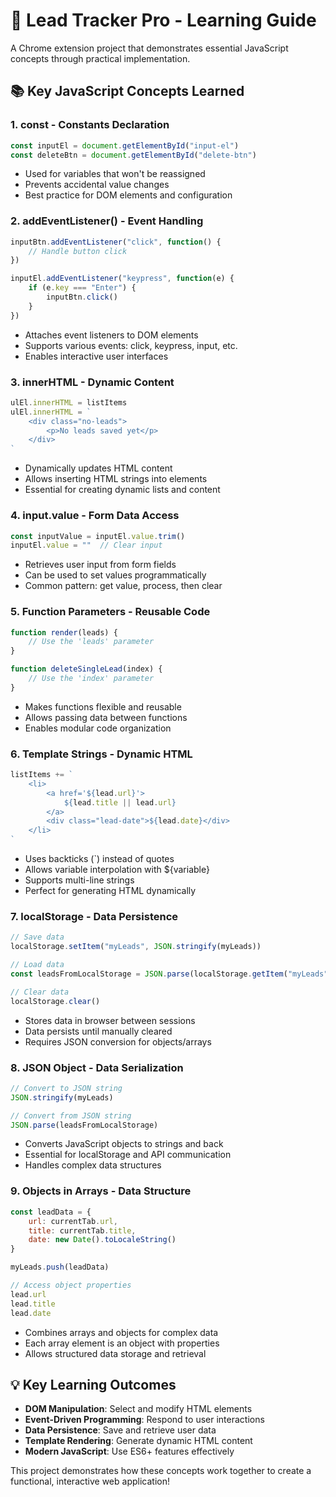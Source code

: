 
# 🎯 Lead Tracker Pro - Learning Guide

A Chrome extension project that demonstrates essential JavaScript concepts through practical implementation.

## 📚 Key JavaScript Concepts Learned

### 1. **const** - Constants Declaration
```javascript
const inputEl = document.getElementById("input-el")
const deleteBtn = document.getElementById("delete-btn")
```
- Used for variables that won't be reassigned
- Prevents accidental value changes
- Best practice for DOM elements and configuration

### 2. **addEventListener()** - Event Handling
```javascript
inputBtn.addEventListener("click", function() {
    // Handle button click
})

inputEl.addEventListener("keypress", function(e) {
    if (e.key === "Enter") {
        inputBtn.click()
    }
})
```
- Attaches event listeners to DOM elements
- Supports various events: click, keypress, input, etc.
- Enables interactive user interfaces

### 3. **innerHTML** - Dynamic Content
```javascript
ulEl.innerHTML = listItems
ulEl.innerHTML = `
    <div class="no-leads">
        <p>No leads saved yet</p>
    </div>
`
```
- Dynamically updates HTML content
- Allows inserting HTML strings into elements
- Essential for creating dynamic lists and content

### 4. **input.value** - Form Data Access
```javascript
const inputValue = inputEl.value.trim()
inputEl.value = ""  // Clear input
```
- Retrieves user input from form fields
- Can be used to set values programmatically
- Common pattern: get value, process, then clear

### 5. **Function Parameters** - Reusable Code
```javascript
function render(leads) {
    // Use the 'leads' parameter
}

function deleteSingleLead(index) {
    // Use the 'index' parameter
}
```
- Makes functions flexible and reusable
- Allows passing data between functions
- Enables modular code organization

### 6. **Template Strings** - Dynamic HTML
```javascript
listItems += `
    <li>
        <a href='${lead.url}'>
            ${lead.title || lead.url}
        </a>
        <div class="lead-date">${lead.date}</div>
    </li>
`
```
- Uses backticks (`) instead of quotes
- Allows variable interpolation with ${variable}
- Supports multi-line strings
- Perfect for generating HTML dynamically

### 7. **localStorage** - Data Persistence
```javascript
// Save data
localStorage.setItem("myLeads", JSON.stringify(myLeads))

// Load data
const leadsFromLocalStorage = JSON.parse(localStorage.getItem("myLeads"))

// Clear data
localStorage.clear()
```
- Stores data in browser between sessions
- Data persists until manually cleared
- Requires JSON conversion for objects/arrays

### 8. **JSON Object** - Data Serialization
```javascript
// Convert to JSON string
JSON.stringify(myLeads)

// Convert from JSON string
JSON.parse(leadsFromLocalStorage)
```
- Converts JavaScript objects to strings and back
- Essential for localStorage and API communication
- Handles complex data structures

### 9. **Objects in Arrays** - Data Structure
```javascript
const leadData = {
    url: currentTab.url,
    title: currentTab.title,
    date: new Date().toLocaleString()
}

myLeads.push(leadData)

// Access object properties
lead.url
lead.title
lead.date
```
- Combines arrays and objects for complex data
- Each array element is an object with properties
- Allows structured data storage and retrieval


## 💡 Key Learning Outcomes
- **DOM Manipulation**: Select and modify HTML elements
- **Event-Driven Programming**: Respond to user interactions
- **Data Persistence**: Save and retrieve user data
- **Template Rendering**: Generate dynamic HTML content
- **Modern JavaScript**: Use ES6+ features effectively

This project demonstrates how these concepts work together to create a functional, interactive web application!
